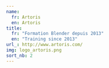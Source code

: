 ```yaml
---
name:
  fr: Artoris
  en: Artoris
title:
  fr: "Formation Blender depuis 2013"
  en: "Training since 2013"
url_: http://www.artoris.com/
img: logo_artoris.png
sort_nb: 2
---
```

